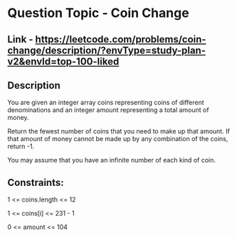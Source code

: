 # Question Topic - Coin Change


## Link - https://leetcode.com/problems/coin-change/description/?envType=study-plan-v2&envId=top-100-liked


## Description

You are given an integer array coins representing coins of different denominations and an integer amount representing a total amount of money.

Return the fewest number of coins that you need to make up that amount. If that amount of money cannot be made up by any combination of the coins, return -1.

You may assume that you have an infinite number of each kind of coin.


## Constraints:

1 <= coins.length <= 12

1 <= coins[i] <= 231 - 1

0 <= amount <= 104
